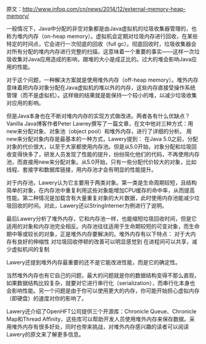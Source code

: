 原文：http://www.infoq.com/cn/news/2014/12/external-memory-heap-memory/

一般情况下，Java中分配的非空对象都是由Java虚拟机的垃圾收集器管理的，也称为堆内内存（on-heap memory）。虚拟机会定期对垃圾内存进行回收，在某些特定的时间点，它会进行一次彻底的回收（full gc）。彻底回收时，垃圾收集器会对所有分配的堆内内存进行完整的扫描，这意味着一个重要的事实——这样一次垃圾收集对Java应用造成的影响，跟堆的大小是成正比的。过大的堆会影响Java应用的性能。

对于这个问题，一种解决方案就是使用堆外内存（off-heap memory）。堆外内存意味着把内存对象分配在Java虚拟机的堆以外的内存，这些内存直接受操作系统管理（而不是虚拟机）。这样做的结果就是能保持一个较小的堆，以减少垃圾收集对应用的影响。

但是Java本身也在不断对堆内内存的实现方式做改进。两者各有什么优缺点？Vanilla Java博客作者Peter Lawrey撰写了一篇文章，在文中他对三种方式：用new来分配对象、对象池（object pool）和堆外内存，进行了详细的分析。
用new来分配对象内存是最基本的一种方式，Lawery提到：
在Java 5.0之前，分配对象的代价很大，以至于大家都使用内存池。但是从5.0开始，对象分配和垃圾回收变得快多了，研发人员发现了性能的提升，纷纷简化他们的代码，不再使用内存池，而直接用new来分配对象。从5.0开始，只有一些分配代价较大的对象，比如线程、套接字和数据库链接，用内存池才会有明显的性能提升。

对于内存池，Lawery认为它主要用于两类对象。第一类是生命周期较短，且结构简单的对象，在内存池中重复利用这些对象能增加CPU缓存的命中率，从而提高性能。第二种情况是加载含有大量重复对象的大片数据，此时使用内存池能减少垃圾回收的时间。对此，Lawery还以StringInterner为例进行了说明。

最后Lawery分析了堆外内存，它和内存池一样，也能缩短垃圾回收时间，但是它适用的对象和内存池完全相反。内存池往往适用于生命期较短的可变对象，而生命期中等或较长的对象，正是堆外内存要解决的。堆外内存有以下特点：
对于大内存有良好的伸缩性
对垃圾回收停顿的改善可以明显感觉到
在进程间可以共享，减少虚拟机间的复制

Lawery还提到堆外内存最重要的还不是它能改进性能，而是它的确定性。

当然堆外内存也有它自己的问题，最大的问题就是你的数据结构变得不那么直观，如果数据结构比较复杂，就要对它进行串行化（serialization），而串行化本身也会影响性能。另一个问题是由于你可以使用更大的内存，你可能开始担心虚拟内存（即硬盘）的速度对你的影响了。

Lawery还介绍了OpenHFT公司提供三个开源库：Chronicle Queue、Chronicle Map和Thread Affinity，这些库可以帮助开发人员使用堆外内存来保存数据。采用堆外内存有很多好处，同时也带来挑战，对堆外内存感兴趣的读者可以阅读Lawery的原文来了解更多信息。